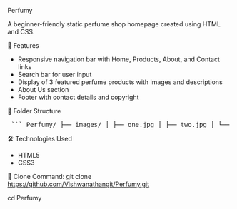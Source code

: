  Perfumy

A beginner-friendly static perfume shop homepage created using HTML and CSS.

 🚀 Features

- Responsive navigation bar with Home, Products, About, and Contact links
- Search bar for user input
- Display of 3 featured perfume products with images and descriptions
- About Us section
- Footer with contact details and copyright

 📁 Folder Structure

<pre> ``` Perfumy/ ├── images/ │ ├── one.jpg │ ├── two.jpg │ └── three.jpg ├── index.html └── style.css ``` </pre>

 🛠️ Technologies Used

- HTML5
- CSS3

🧾 Clone Command:
git clone https://github.com/Vishwanathangit/Perfumy.git

cd Perfumy

